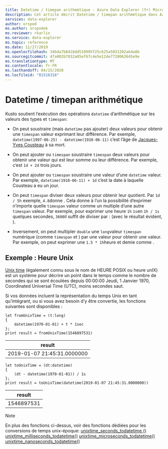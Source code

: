 ```yaml
---
title: Datetime / timepan arithmétique - Azure Data Explorer (fr) Microsoft Docs
description: Cet article décrit Datetime / timepan arithmétique dans Azure Data Explorer.
services: data-explorer
author: orspod
ms.author: orspodek
ms.reviewer: rkarlin
ms.service: data-explorer
ms.topic: reference
ms.date: 11/27/2019
ms.openlocfilehash: 34bda7b8418dd519995f25c625a5031202a64a8b
ms.sourcegitcommit: 47a002b7032a05ef67c4e5e12de7720062645e9e
ms.translationtype: MT
ms.contentlocale: fr-FR
ms.lasthandoff: 04/15/2020
ms.locfileid: "81516318"
---
```

# <a name="datetime--timespan-arithmetic"></a>Datetime / timepan arithmétique

Kusto soutient l’exécution des opérations `datetime` d’arithmétique sur les valeurs des types et `timespan`:

* On peut soustraire (mais `datetime` pas ajouter) deux valeurs pour obtenir une `timespan` valeur exprimant leur différence.
  Par exemple, `datetime(1997-06-25) - datetime(1910-06-11)` c’est l’âge de [Jacques-Yves Cousteau](https://en.wikipedia.org/wiki/Jacques_Cousteau) à sa mort.

* On peut ajouter ou `timespan` soustraire `timespan` deux valeurs pour obtenir une valeur qui est leur somme ou leur différence.
  Par exemple, c’est `1d + 2d` trois jours.

* On peut ajouter ou `timespan` soustraire une valeur d’une `datetime` valeur.
  Par exemple, `datetime(1910-06-11) + 1d` c’est la date à laquelle Cousteau a eu un jour.

* On peut `timespan` diviser deux valeurs pour obtenir leur quotient.
  Par `1d / 5h` exemple, `4.8`donne .
  Cela donne à l’un la possibilité d’exprimer n’importe quelle `timespan` valeur comme un multiple d’une autre `timespan` valeur. Par exemple, pour exprimer une heure `1h` `1s`en `1h / 1s` quelques secondes, `3600`il suffit de diviser par : (avec le résultat évident, ).

* Inversement, on peut multipler `double` une `long`valeur `timespan` numérique (comme `timespan` et ) par une valeur pour obtenir une valeur.
  Par exemple, on peut exprimer une `1.5 * 1h`heure et demie comme .

## <a name="example-unix-time"></a>Exemple : Heure Unix

[Unix time](https://en.wikipedia.org/wiki/Unix_time) (également connu sous le nom de HEURE POSIX ou heure unIX) est un système pour décrire un point dans le temps comme le nombre de secondes qui se sont écoulées depuis 00:00:00 Jeudi, 1 Janvier 1970, Coordinated Universal Time (UTC), moins secondes saut.

Si vos données incluent la représentation du temps Unix en tant qu’intégrant, ou si vous avez besoin d’y être convertie, les fonctions suivantes sont disponibles :

```kusto
let fromUnixTime = (t:long)
{ 
    datetime(1970-01-01) + t * 1sec 
};
print result = fromUnixTime(1546897531)
```

|result                     |
|---------------------------|
|2019-01-07 21:45:31.0000000|

```kusto
let toUnixTime = (dt:datetime) 
{ 
    (dt - datetime(1970-01-01)) / 1s 
};
print result = toUnixTime(datetime(2019-01-07 21:45:31.0000000))
```

|result                     |
|---------------------------|
|1546897531                 |

> [!NOTE]
> En plus des fonctions ci-dessus, voir des fonctions dédiées pour les conversions de temps unix-époque: [unixtime_seconds_todatetime ()](unixtime-seconds-todatetimefunction.md)
> [unixtime_milliseconds_todatetime()](unixtime-milliseconds-todatetimefunction.md)
> [unixtime_microseconds_todatetime()](unixtime-microseconds-todatetimefunction.md)
> [unixtime_nanoseconds_todatetime()](unixtime-nanoseconds-todatetimefunction.md)